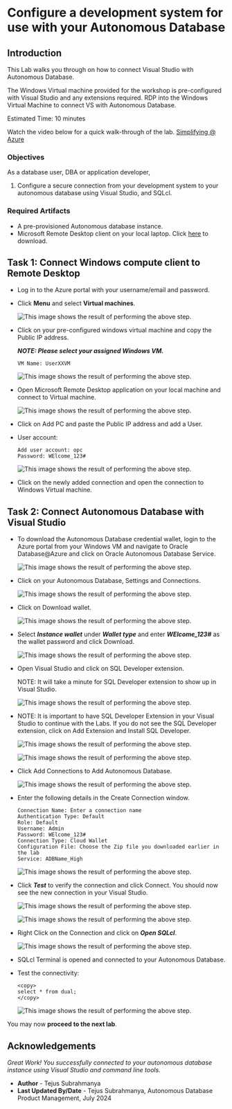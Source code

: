 # Configure a development system for use with your Autonomous Database

## Introduction

This Lab walks you through on how to connect Visual Studio with Autonomous Database. 

The Windows Virtual machine provided for the workshop is pre-configured with Visual Studio and any extensions required. RDP into the Windows Virtual Machine to connect VS with Autonomous Database.


Estimated Time: 10 minutes

Watch the video below for a quick walk-through of the lab.
[Simplifying @ Azure](videohub:1_jy1zyem0)


### Objectives

As a database user, DBA or application developer,
1. Configure a secure connection from your development system to your autonomous database using Visual Studio, and SQLcl.

### Required Artifacts

- A pre-provisioned Autonomous database instance.
- Microsoft Remote Desktop client on your local laptop. Click [here](https://learn.microsoft.com/en-us/windows-server/remote/remote-desktop-services/clients/remote-desktop-mac#get-the-remote-desktop-client) to download.


## Task 1: Connect Windows compute client to Remote Desktop

- Log in to the Azure portal with your username/email and password.

- Click **Menu** and select **Virtual machines**.
    
    ![This image shows the result of performing the above step.](./images/virtualmachine.png " ")


- Click on your pre-configured windows virtual machine and copy the Public IP address.

    ***NOTE: Please select your assigned Windows VM.***
    ```
    VM Name: UserXXVM
    ```

    ![This image shows the result of performing the above step.](./images/ip.png " ")

- Open Microsoft Remote Desktop application on your local machine and connect to Virtual machine.

    ![This image shows the result of performing the above step.](./images/addpc.png " ")

- Click on Add PC and paste the Public IP address and add a User.

- User account: 

    ```
    Add user account: opc
    Password: WElcome_123#
    ```
    
    ![This image shows the result of performing the above step.](./images/addpd2.png " ")

- Click on the newly added connection and open the connection to Windows Virtual machine. 

## Task 2: Connect Autonomous Database with Visual Studio

- To download the Autonomous Database credential wallet, login to the Azure portal from your Windows VM and navigate to Oracle Database@Azure and click on Oracle Autonomous Database Service.

    ![This image shows the result of performing the above step.](./images/adb1.png " ")

- Click on your Autonomous Database, Settings and Connections. 

    ![This image shows the result of performing the above step.](./images/connections.png " ")

- Click on Download wallet.

    ![This image shows the result of performing the above step.](./images/wallet.png " ")

- Select ***Instance wallet*** under ***Wallet type*** and enter ***WElcome_123#*** as the wallet password and click Download.

    ![This image shows the result of performing the above step.](./images/wallet1.png " ")

- Open Visual Studio and click on SQL Developer extension. 

    NOTE: It will take a minute for SQL Developer extension to show up in Visual Studio.

    ![This image shows the result of performing the above step.](./images/vs.png " ")

- NOTE: It is important to have SQL Developer Extension in your Visual Studio to continue with the Labs. If you do not see the SQL Developer extension, click on Add Extension and Install SQL Developer.

    ![This image shows the result of performing the above step.](./images/vs1.png " ")

    ![This image shows the result of performing the above step.](./images/vs2.png " ")

- Click Add Connections to Add Autonomous Database. 

    ![This image shows the result of performing the above step.](./images/conadb.png " ")

- Enter the following details in the Create Connection window.
    ```
    Connection Name: Enter a connection name
    Authentication Type: Default
    Role: Default
    Username: Admin
    Password: WElcome_123#
    Connection Type: Cloud Wallet
    Configuration File: Choose the Zip file you downloaded earlier in the lab
    Service: ADBName_High
    ```

    ![This image shows the result of performing the above step.](./images/conadb1.png " ")

- Click ***Test*** to verify the connection and click Connect. You should now see the new connection in your Visual Studio.

    ![This image shows the result of performing the above step.](./images/test.png " ")

    ![This image shows the result of performing the above step.](./images/test1.png " ")

- Right Click on the Connection and click on ***Open SQLcl***.

    ![This image shows the result of performing the above step.](./images/sqlcl.png " ")

- SQLcl Terminal is opened and connected to your Autonomous Database. 

- Test the connectivity: 

    ```
    <copy>
    select * from dual;
    </copy>
    ```

    ![This image shows the result of performing the above step.](./images/sqlcl1.png " ")


You may now **proceed to the next lab**.

## Acknowledgements

*Great Work! You successfully connected to your autonomous database instance using Visual Studio and command line tools.*

- **Author** - Tejus Subrahmanya
- **Last Updated By/Date** - Tejus Subrahmanya, Autonomous Database Product Management, July 2024
